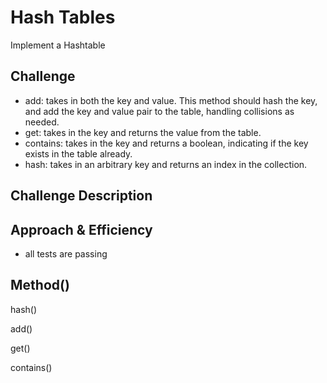 # Hash Tables
Implement a Hashtable

## Challenge
* add: takes in both the key and value. This method should hash the key, 
and add the key and value pair to the table, handling collisions as needed.
* get: takes in the key and returns the value from the table.
* contains: takes in the key and returns a boolean, indicating if the key exists in the table already.
* hash: takes in an arbitrary key and returns an index in the collection.

## Challenge Description

## Approach & Efficiency
* all tests are passing

## Method()
hash()

add()

get()

contains()

